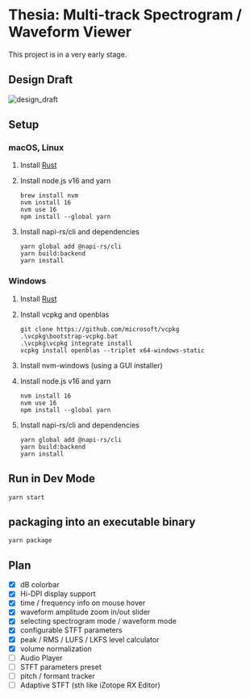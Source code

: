 # Thesia: Multi-track Spectrogram / Waveform Viewer

This project is in a very early stage.

## Design Draft

![design_draft](https://github.com/Sytronik/thesia/assets/61383377/938e0425-999f-408c-ae16-82ddf207bc63)

## Setup

### macOS, Linux

1. Install [Rust](https://www.rust-lang.org/tools/install)
2. Install node.js v16 and yarn

   ```
   brew install nvm
   nvm install 16
   nvm use 16
   npm install --global yarn
   ```

3. Install napi-rs/cli and dependencies

   ```
   yarn global add @napi-rs/cli
   yarn build:backend
   yarn install
   ```

### Windows

1. Install [Rust](https://www.rust-lang.org/tools/install)
2. Install vcpkg and openblas

   ```
   git clone https://github.com/microsoft/vcpkg
   .\vcpkg\bootstrap-vcpkg.bat
   .\vcpkg\vcpkg integrate install
   vcpkg install openblas --triplet x64-windows-static
   ```

3. Install nvm-windows (using a GUI installer)
4. Install node.js v16 and yarn

   ```
   nvm install 16
   nvm use 16
   npm install --global yarn
   ```

5. Install napi-rs/cli and dependencies

   ```
   yarn global add @napi-rs/cli
   yarn build:backend
   yarn install
   ```

## Run in Dev Mode

```
yarn start
```

## packaging into an executable binary

```
yarn package
```

## Plan

- [x] dB colorbar
- [x] Hi-DPI display support
- [x] time / frequency info on mouse hover
- [x] waveform amplitude zoom in/out slider
- [x] selecting spectrogram mode / waveform mode
- [x] configurable STFT parameters
- [x] peak / RMS / LUFS / LKFS level calculator
- [x] volume normalization
- [ ] Audio Player
- [ ] STFT parameters preset
- [ ] pitch / formant tracker
- [ ] Adaptive STFT (sth like iZotope RX Editor)
